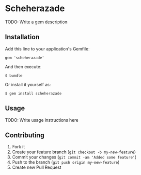 # Scheherazade

TODO: Write a gem description

## Installation

Add this line to your application's Gemfile:

    gem 'scheherazade'

And then execute:

    $ bundle

Or install it yourself as:

    $ gem install scheherazade

## Usage

TODO: Write usage instructions here

## Contributing

1. Fork it
2. Create your feature branch (`git checkout -b my-new-feature`)
3. Commit your changes (`git commit -am 'Added some feature'`)
4. Push to the branch (`git push origin my-new-feature`)
5. Create new Pull Request
